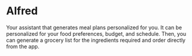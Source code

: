 # Alfred
Your assistant that generates meal plans personalized for you.
It can be personalized for your food preferences, budget, and schedule.
Then, you can generate a grocery list for the ingredients required
and order directly from the app. 


